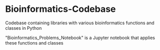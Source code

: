 # Bioinformatics-Codebase
Codebase containing libraries with various bioinformatics functions and classes in Python

"Bioinformatics_Problems_Notebook" is a Jupyter notebook that applies these functions and classes
